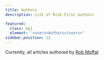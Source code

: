 ```yaml
---
title: Authors
description: List of Risk-First authors

featured: 
  class: bg1
  element: '<users>Authors</users>'
sidebar_position: 12
---
```


Currently, all articles authored by [Rob Moffat](https://github.com/robmoffat)